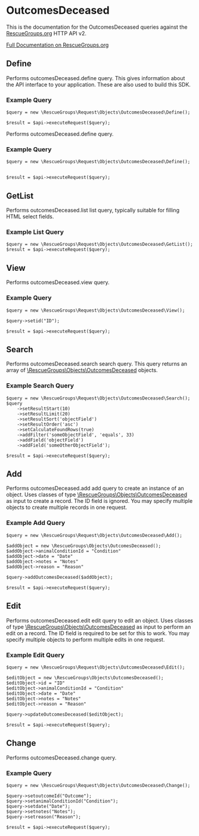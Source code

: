 # OutcomesDeceased

This is the documentation for the OutcomesDeceased queries against the [RescueGroups.org](https://www.rescuegroups.org/) HTTP API v2.

[Full Documentation on RescueGroups.org](https://userguide.rescuegroups.org/display/APIDG/Object+definitions#Objectdefinitions-outcomesDeceased)

## Define
Performs outcomesDeceased.define query. This gives information about the API interface to your application. These are also used to build this SDK.

### Example Query

    $query = new \RescueGroups\Request\Objects\OutcomesDeceased\Define();

    $result = $api->executeRequest($query);
Performs outcomesDeceased.define query.

### Example Query

    $query = new \RescueGroups\Request\Objects\OutcomesDeceased\Define();


    $result = $api->executeRequest($query);

## GetList
Performs outcomesDeceased.list list query, typically suitable for filling HTML select fields.

### Example List Query

    $query = new \RescueGroups\Request\Objects\OutcomesDeceased\GetList();
    $result = $api->executeRequest($query);
## View
Performs outcomesDeceased.view query.

### Example Query

    $query = new \RescueGroups\Request\Objects\OutcomesDeceased\View();

    $query->setid("ID");

    $result = $api->executeRequest($query);

## Search
Performs outcomesDeceased.search search query. This query returns an array of [\RescueGroups\Objects\OutcomesDeceased](../../../src/Objects/OutcomesDeceased.php) objects.

### Example Search Query

    $query = new \RescueGroups\Request\Objects\OutcomesDeceased\Search();
    $query
        ->setResultStart(10)
        ->setResultLimit(20)
        ->setResultSort('objectField')
        ->setResultOrder('asc')
        ->setCalculateFoundRows(true)
        ->addFilter('someObjectField', 'equals', 33)
        ->addField('objectField')
        ->addField('someOtherObjectField');

    $result = $api->executeRequest($query);
## Add
Performs outcomesDeceased.add add query to create an instance of an object. Uses classes of type [\RescueGroups\Objects\OutcomesDeceased](../../../src/Objects/OutcomesDeceased.php) as input to create a record. The ID field is ignored. You may specify multiple objects to create multiple records in one request.

### Example Add Query

    $query = new \RescueGroups\Request\Objects\OutcomesDeceased\Add();

    $addObject = new \RescueGroups\Objects\OutcomesDeceased();
    $addObject->animalConditionId = "Condition"
    $addObject->date = "Date"
    $addObject->notes = "Notes"
    $addObject->reason = "Reason"

    $query->addOutcomesDeceased($addObject);

    $result = $api->executeRequest($query);
## Edit
Performs outcomesDeceased.edit edit query to edit an object. Uses classes of type [\RescueGroups\Objects\OutcomesDeceased](../../../src/Objects/OutcomesDeceased.php) as input to perform an edit on a record. The ID field is required to be set for this to work. You may specify multiple objects to perform multiple edits in one request.

### Example Edit Query

    $query = new \RescueGroups\Request\Objects\OutcomesDeceased\Edit();

    $editObject = new \RescueGroups\Objects\OutcomesDeceased();
    $editObject->id = "ID"
    $editObject->animalConditionId = "Condition"
    $editObject->date = "Date"
    $editObject->notes = "Notes"
    $editObject->reason = "Reason"

    $query->updateOutcomesDeceased($editObject);

    $result = $api->executeRequest($query);
## Change
Performs outcomesDeceased.change query.

### Example Query

    $query = new \RescueGroups\Request\Objects\OutcomesDeceased\Change();

    $query->setoutcomeId("Outcome");
    $query->setanimalConditionId("Condition");
    $query->setdate("Date");
    $query->setnotes("Notes");
    $query->setreason("Reason");

    $result = $api->executeRequest($query);

